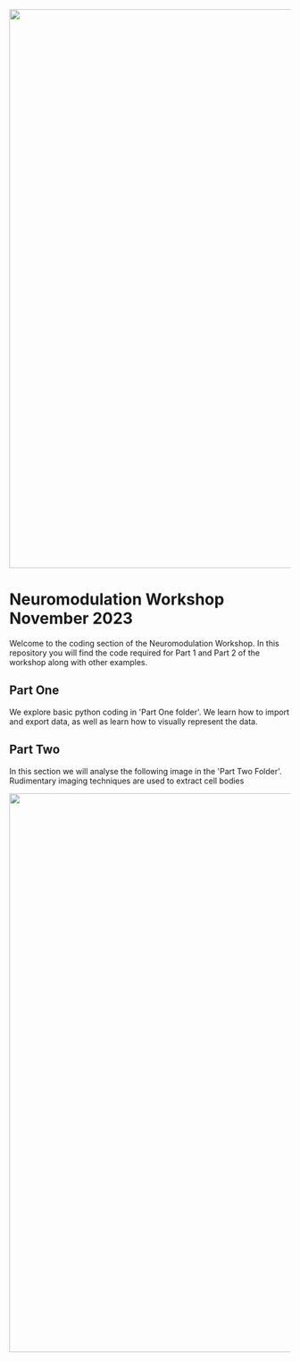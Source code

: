 <img src="https://github.com/guselton98/Neuromodulation/Other/Capture.PNG" width="1000">

# Neuromodulation Workshop November 2023
Welcome to the coding section of the Neuromodulation Workshop.
In this repository you will find the code required for Part 1 and Part 2 of the workshop along with other examples.

## Part One
We explore basic python coding in 'Part One folder'. We learn how to import and export data, as well as learn how to visually represent the data.

## Part Two
In this section we will analyse the following image in the 'Part Two Folder'. Rudimentary imaging techniques are used to extract cell bodies

<img src="https://github.com/guselton98/Neuromodulation/NLE_s1_contra_GFAP-FITC_NeuN-CY5_20x_1.jpg" width="1000">
